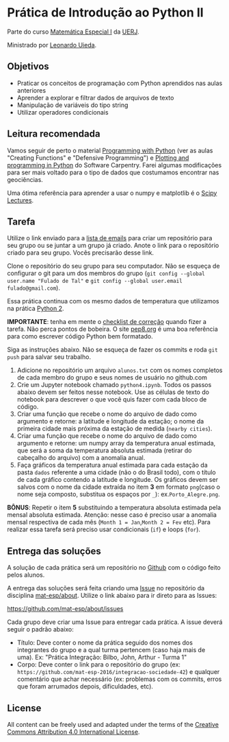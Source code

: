 # Prática de Introdução ao Python II

Parte do curso
[Matemática Especial I](http://www.leouieda.com/matematica-especial/)
da [UERJ](http://www.uerj.br/).

Ministrado por [Leonardo Uieda](http://www.leouieda.com/).

## Objetivos

* Praticar os conceitos de programação com Python aprendidos nas aulas anteriores
* Aprender a explorar e filtrar dados de arquivos de texto
* Manipulação de variáveis do tipo string
* Utilizar operadores condicionais

## Leitura recomendada

Vamos seguir de perto o material
[Programming with Python](http://swcarpentry.github.io/python-novice-inflammation/)
(ver as aulas "Creating Functions" e "Defensive Programming")
e
[Plotting and programming in Python](http://swcarpentry.github.io/python-novice-gapminder/)
do Software Carpentry.
Farei algumas modificações para ser mais voltado para o tipo de dados que
costumamos encontrar nas geociências.

Uma ótima referência para aprender a usar o numpy e matplotlib é o
[Scipy Lectures](http://www.scipy-lectures.org/).


## Tarefa

Utilize o link enviado para a [lista de
emails](https://github.com/mat-esp/about#informa%C3%A7%C3%B5es) para criar um
repositório para seu grupo ou se juntar a um grupo já criado.
Anote o link para o repositório criado para seu grupo. Vocês precisarão desse
link.

Clone o repositório do seu grupo para seu computador. Não se esqueça de
configurar o git para um dos membros do grupo (`git config --global user.name
"Fulado de Tal"` e `git config --global user.email fulado@gmail.com`).

Essa prática continua com os mesmo dados de temperatura que utilizamos na
prática [Python 2](https://github.com/mat-esp/python-2).

**IMPORTANTE**: tenha em mente o [checklist de
correção](https://github.com/mat-esp/about/blob/master/ISSUE_TEMPLATE.md#checklist-de-avalia%C3%A7%C3%A3o-do-professor)
quando fizer a tarefa. Não perca pontos de bobeira.
O site [pep8.org](http://pep8.org/) é uma boa referência para como escrever
código Python bem formatado.

Siga as instruções abaixo. Não se esqueça de fazer os commits e roda `git push`
para salvar seu trabalho.

1. Adicione no repositório um arquivo `alunos.txt` com os nomes completos de
   cada membro do grupo e seus nomes de usuário no github.com
2. Crie um Jupyter notebook chamado `python4.ipynb`. Todos os passos abaixo
   devem ser feitos nesse notebook. Use as células de texto do notebook para
   descrever o que você quis fazer com cada bloco de código.
3. Criar uma função que recebe o nome do arquivo de dado como argumento e retorne: a latitude e longitude da
   estação; o nome da primeira cidade mais próxima da estação de medida (`nearby cities`).
4. Criar uma função que recebe o nome do arquivo de dado como argumento e retorne:
   um numpy array da temperatura anual estimada, que será a soma da temperatura absoluta estimada (retirar do cabeçalho do arquivo) com
   a anomalia anual.
5. Faça gráficos da temperatura anual estimada para cada estação da pasta
   `dados` referente a uma cidade (não o do Brasil todo), com o título de cada gráfico contendo a latitude e longitude. 
   Os gráficos devem ser salvos com o nome da cidade extraída no item **3** em formato 
   `png`(caso o nome seja composto, substitua os espaços por `_`): ex.`Porto_Alegre.png`.

**BÔNUS**: Repetir o item **5** substituindo a temperatura absoluta estimada pela mensal absoluta estimada. 
Atenção: nesse caso é preciso usar a anomalia mensal respectiva de cada mês (`Month 1 = Jan`,`Month 2 = Fev` etc).
Para realizar essa tarefa será preciso usar condicionais (`if`) e loops (`for`).


## Entrega das soluções

A solução de cada prática será um repositório no [Github](http://github.com/)
com o código feito pelos alunos.

A entrega das soluções será feita criando uma
[Issue](https://guides.github.com/features/issues/)
no repositório da disciplina
[mat-esp/about](https://github.com/mat-esp/about).
Utilize o link abaixo para ir direto para as Issues:

https://github.com/mat-esp/about/issues

Cada grupo deve criar uma Issue para entregar cada prática.
A issue deverá seguir o padrão abaixo:

* Título: Deve conter o nome da prática seguido dos nomes dos integrantes do
  grupo e a qual turma pertencem (caso haja mais de uma). Ex: "Prática
  Integração: Bilbo, John, Arthur - Turma 1"
* Corpo: Deve conter o link para o repositório do grupo (ex:
  `https://github.com/mat-esp-2016/integracao-sociedade-42`) e qualquer
  comentário que achar necessário (ex: problemas com os commits, erros que foram
  arrumados depois, dificuldades, etc).


## License

All content can be freely used and adapted under the terms of the
[Creative Commons Attribution 4.0 International License](http://creativecommons.org/licenses/by/4.0/).

